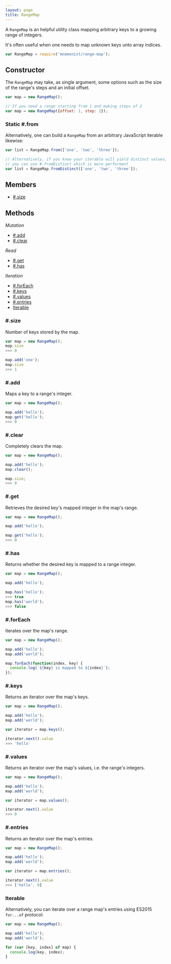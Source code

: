 ```yaml
---
layout: page
title: RangeMap
---
```


A `RangeMap` is an helpful utility class mapping arbitrary keys to a growing range of integers.

It's often useful when one needs to map unknown keys unto array indices.

```js
var RangeMap = require('mnemonist/range-map');
```

## Constructor

The `RangeMap` may take, as single argument, some options such as the size of the range's steps and an initial offset.

```js
var map = new RangeMap();

// If you need a range starting from 1 and making steps of 2
var map = new RangeMap({offset: 1, step: 2});
```

### Static #.from

Alternatively, one can build a `RangeMap` from an arbitrary JavaScript iterable likewise:

```js
var list = RangeMap.from(['one', 'two', 'three']);

// Alternatively, if you know your iterable will yield distinct values,
// you can use #.fromDistinct which is more performant
var list = RangeMap.fromDistinct(['one', 'two', 'three']);
```

## Members

* [#.size](#size)

## Methods

*Mutation*

* [#.add](#add)
* [#.clear](#clear)

*Read*

* [#.get](#get)
* [#.has](#has)

*Iteration*

* [#.forEach](#foreach)
* [#.keys](#keys)
* [#.values](#values)
* [#.entries](#entries)
* [Iterable](#iterable)

### #.size

Number of keys stored by the map.

```js
var map = new RangeMap();
map.size
>>> 0

map.add('one');
map.size
>>> 1
```

### #.add

Maps a key to a range's integer.

```js
var map = new RangeMap();

map.add('hello');
map.get('hello');
>>> 0
```

### #.clear

Completely clears the map.

```js
var map = new RangeMap();

map.add('hello');
map.clear();

map.size;
>>> 0
```

### #.get

Retrieves the desired key's mapped integer in the map's range.

```js
var map = new RangeMap();

map.add('hello');

map.get('hello');
>>> 0
```

### #.has

Returns whether the desired key is mapped to a range integer.

```js
var map = new RangeMap();

map.add('hello');

map.has('hello');
>>> true
map.has('world');
>>> false
```

### #.forEach

Iterates over the map's range.

```js
var map = new RangeMap();

map.add('hello');
map.add('world');

map.forEach(function(index, key) {
  console.log(`${key} is mapped to ${index}`);
});
```

### #.keys

Returns an iterator over the map's keys.

```js
var map = new RangeMap();

map.add('hello');
map.add('world');

var iterator = map.keys();

iterator.next().value
>>> 'hello'
```

### #.values

Returns an iterator over the map's values, i.e. the range's integers.

```js
var map = new RangeMap();

map.add('hello');
map.add('world');

var iterator = map.values();

iterator.next().value
>>> 0
```

### #.entries

Returns an iterator over the map's entries.

```js
var map = new RangeMap();

map.add('hello');
map.add('world');

var iterator = map.entries();

iterator.next().value
>>> ['hello', 0]
```

### Iterable

Alternatively, you can iterate over a range map's entries using ES2015 `for...of` protocol:

```js
var map = new RangeMap();

map.add('hello');
map.add('world');

for (var [key, index] of map) {
  console.log(key, index);
}
```
